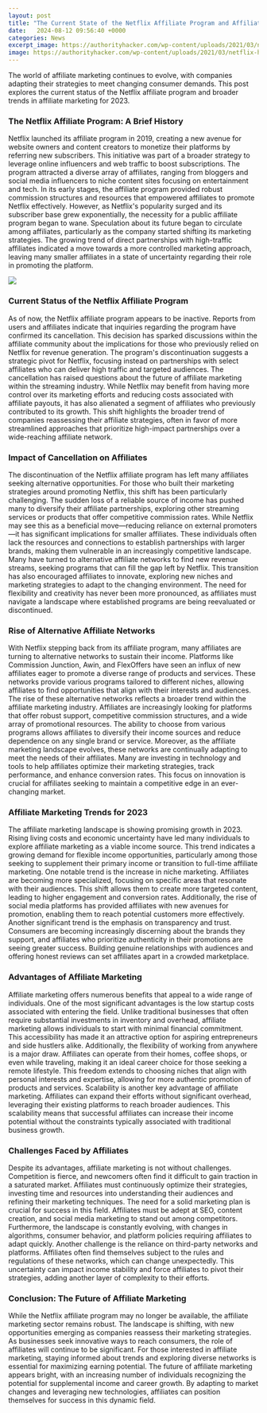 ```yaml
---
layout: post
title: "The Current State of the Netflix Affiliate Program and Affiliate Marketing Trends in 2023"
date:   2024-08-12 09:56:40 +0000
categories: News
excerpt_image: https://authorityhacker.com/wp-content/uploads/2021/03/netflix-homepage-1024x389.png
image: https://authorityhacker.com/wp-content/uploads/2021/03/netflix-homepage-1024x389.png
---
```


The world of affiliate marketing continues to evolve, with companies adapting their strategies to meet changing consumer demands. This post explores the current status of the Netflix affiliate program and broader trends in affiliate marketing for 2023.
### The Netflix Affiliate Program: A Brief History
Netflix launched its affiliate program in 2019, creating a new avenue for website owners and content creators to monetize their platforms by referring new subscribers. This initiative was part of a broader strategy to leverage online influencers and web traffic to boost subscriptions. The program attracted a diverse array of affiliates, ranging from bloggers and social media influencers to niche content sites focusing on entertainment and tech.
In its early stages, the affiliate program provided robust commission structures and resources that empowered affiliates to promote Netflix effectively. However, as Netflix's popularity surged and its subscriber base grew exponentially, the necessity for a public affiliate program began to wane. Speculation about its future began to circulate among affiliates, particularly as the company started shifting its marketing strategies. The growing trend of direct partnerships with high-traffic affiliates indicated a move towards a more controlled marketing approach, leaving many smaller affiliates in a state of uncertainty regarding their role in promoting the platform.

![](https://authorityhacker.com/wp-content/uploads/2021/03/netflix-homepage-1024x389.png)
### Current Status of the Netflix Affiliate Program
As of now, the Netflix affiliate program appears to be inactive. Reports from users and affiliates indicate that inquiries regarding the program have confirmed its cancellation. This decision has sparked discussions within the affiliate community about the implications for those who previously relied on Netflix for revenue generation. The program's discontinuation suggests a strategic pivot for Netflix, focusing instead on partnerships with select affiliates who can deliver high traffic and targeted audiences.
The cancellation has raised questions about the future of affiliate marketing within the streaming industry. While Netflix may benefit from having more control over its marketing efforts and reducing costs associated with affiliate payouts, it has also alienated a segment of affiliates who previously contributed to its growth. This shift highlights the broader trend of companies reassessing their affiliate strategies, often in favor of more streamlined approaches that prioritize high-impact partnerships over a wide-reaching affiliate network.
### Impact of Cancellation on Affiliates
The discontinuation of the Netflix affiliate program has left many affiliates seeking alternative opportunities. For those who built their marketing strategies around promoting Netflix, this shift has been particularly challenging. The sudden loss of a reliable source of income has pushed many to diversify their affiliate partnerships, exploring other streaming services or products that offer competitive commission rates.
While Netflix may see this as a beneficial move—reducing reliance on external promoters—it has significant implications for smaller affiliates. These individuals often lack the resources and connections to establish partnerships with larger brands, making them vulnerable in an increasingly competitive landscape. Many have turned to alternative affiliate networks to find new revenue streams, seeking programs that can fill the gap left by Netflix.
This transition has also encouraged affiliates to innovate, exploring new niches and marketing strategies to adapt to the changing environment. The need for flexibility and creativity has never been more pronounced, as affiliates must navigate a landscape where established programs are being reevaluated or discontinued.
### Rise of Alternative Affiliate Networks
With Netflix stepping back from its affiliate program, many affiliates are turning to alternative networks to sustain their income. Platforms like Commission Junction, Awin, and FlexOffers have seen an influx of new affiliates eager to promote a diverse range of products and services. These networks provide various programs tailored to different niches, allowing affiliates to find opportunities that align with their interests and audiences.
The rise of these alternative networks reflects a broader trend within the affiliate marketing industry. Affiliates are increasingly looking for platforms that offer robust support, competitive commission structures, and a wide array of promotional resources. The ability to choose from various programs allows affiliates to diversify their income sources and reduce dependence on any single brand or service.
Moreover, as the affiliate marketing landscape evolves, these networks are continually adapting to meet the needs of their affiliates. Many are investing in technology and tools to help affiliates optimize their marketing strategies, track performance, and enhance conversion rates. This focus on innovation is crucial for affiliates seeking to maintain a competitive edge in an ever-changing market.
### Affiliate Marketing Trends for 2023
The affiliate marketing landscape is showing promising growth in 2023. Rising living costs and economic uncertainty have led many individuals to explore affiliate marketing as a viable income source. This trend indicates a growing demand for flexible income opportunities, particularly among those seeking to supplement their primary income or transition to full-time affiliate marketing.
One notable trend is the increase in niche marketing. Affiliates are becoming more specialized, focusing on specific areas that resonate with their audiences. This shift allows them to create more targeted content, leading to higher engagement and conversion rates. Additionally, the rise of social media platforms has provided affiliates with new avenues for promotion, enabling them to reach potential customers more effectively.
Another significant trend is the emphasis on transparency and trust. Consumers are becoming increasingly discerning about the brands they support, and affiliates who prioritize authenticity in their promotions are seeing greater success. Building genuine relationships with audiences and offering honest reviews can set affiliates apart in a crowded marketplace.
### Advantages of Affiliate Marketing
Affiliate marketing offers numerous benefits that appeal to a wide range of individuals. One of the most significant advantages is the low startup costs associated with entering the field. Unlike traditional businesses that often require substantial investments in inventory and overhead, affiliate marketing allows individuals to start with minimal financial commitment. This accessibility has made it an attractive option for aspiring entrepreneurs and side hustlers alike.
Additionally, the flexibility of working from anywhere is a major draw. Affiliates can operate from their homes, coffee shops, or even while traveling, making it an ideal career choice for those seeking a remote lifestyle. This freedom extends to choosing niches that align with personal interests and expertise, allowing for more authentic promotion of products and services.
Scalability is another key advantage of affiliate marketing. Affiliates can expand their efforts without significant overhead, leveraging their existing platforms to reach broader audiences. This scalability means that successful affiliates can increase their income potential without the constraints typically associated with traditional business growth.
### Challenges Faced by Affiliates
Despite its advantages, affiliate marketing is not without challenges. Competition is fierce, and newcomers often find it difficult to gain traction in a saturated market. Affiliates must continuously optimize their strategies, investing time and resources into understanding their audiences and refining their marketing techniques.
The need for a solid marketing plan is crucial for success in this field. Affiliates must be adept at SEO, content creation, and social media marketing to stand out among competitors. Furthermore, the landscape is constantly evolving, with changes in algorithms, consumer behavior, and platform policies requiring affiliates to adapt quickly.
Another challenge is the reliance on third-party networks and platforms. Affiliates often find themselves subject to the rules and regulations of these networks, which can change unexpectedly. This uncertainty can impact income stability and force affiliates to pivot their strategies, adding another layer of complexity to their efforts.
### Conclusion: The Future of Affiliate Marketing
While the Netflix affiliate program may no longer be available, the affiliate marketing sector remains robust. The landscape is shifting, with new opportunities emerging as companies reassess their marketing strategies. As businesses seek innovative ways to reach consumers, the role of affiliates will continue to be significant.
For those interested in affiliate marketing, staying informed about trends and exploring diverse networks is essential for maximizing earning potential. The future of affiliate marketing appears bright, with an increasing number of individuals recognizing the potential for supplemental income and career growth. By adapting to market changes and leveraging new technologies, affiliates can position themselves for success in this dynamic field.